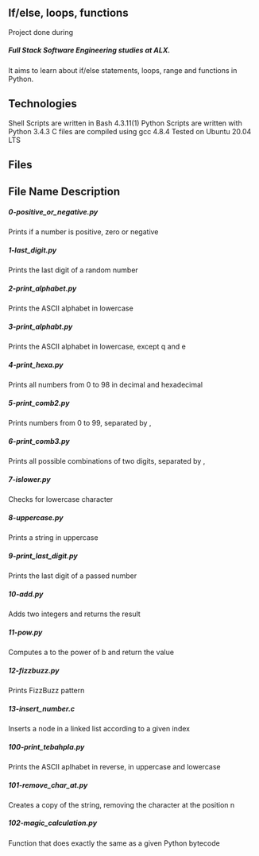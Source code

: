<h2>If/else, loops, functions</h2>
Project done during <h5>Full Stack Software Engineering studies at ALX.</h5> It aims to learn about if/else statements, loops, range and functions in Python.

<h2>Technologies</h2>
Shell Scripts are written in Bash 4.3.11(1)
Python Scripts are written with Python 3.4.3
C files are compiled using gcc 4.8.4
Tested on Ubuntu 20.04 LTS
<h2>Files</h2>
<h2>File Name	Description</h2>
<h5>0-positive_or_negative.py</h5>	Prints if a number is positive, zero or negative
<h5>1-last_digit.py</h5>	Prints the last digit of a random number
<h5>2-print_alphabet.py</h5>	Prints the ASCII alphabet in lowercase
<h5>3-print_alphabt.py</h5>	Prints the ASCII alphabet in lowercase, except q and e
<h5>4-print_hexa.py</h5>	Prints all numbers from 0 to 98 in decimal and hexadecimal
<h5>5-print_comb2.py</h5>	Prints numbers from 0 to 99, separated by ,
<h5>6-print_comb3.py</h5>	Prints all possible combinations of two digits, separated by ,
<h5>7-islower.py</h5>	Checks for lowercase character
<h5>8-uppercase.py</h5>	Prints a string in uppercase
<h5>9-print_last_digit.py</h5>	Prints the last digit of a passed number
<h5>10-add.py</h5>	Adds two integers and returns the result
<h5>11-pow.py</h5>	Computes a to the power of b and return the value
<h5>12-fizzbuzz.py</h5>	Prints FizzBuzz pattern
<h5>13-insert_number.c</h5>	Inserts a node in a linked list according to a given index
<h5>100-print_tebahpla.py</h5>	Prints the ASCII aplhabet in reverse, in uppercase and lowercase
<h5>101-remove_char_at.py</h5>	Creates a copy of the string, removing the character at the position n
<h5>102-magic_calculation.py</h5>	Function that does exactly the same as a given Python bytecode
